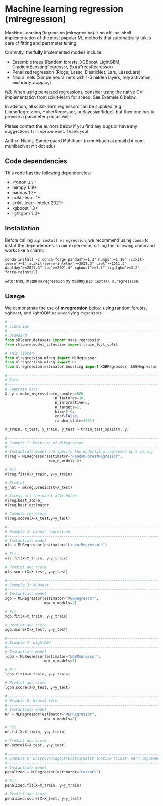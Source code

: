 
# Machine learning regression (mlregression)

Machine Learning Regression (mlregrresion) is an off-the-shelf implementation of the most popular ML methods that automatically takes care of fitting and parameter tuning.

Currently, the __fully__ implemented models include:
- Ensemble trees (Random forests, XGBoost, LightGBM, GradientBoostingRegressor, ExtraTreesRegressor)
- Penalized regression (Ridge, Lasso, ElasticNet, Lars, LassoLars) 
- Neural nets (Simple neural nets with 1-5 hidden layers, rely activation, and early stopping)

_NB!_ When using penalized regressions, consider using the native CV-implementation from scikit-learn for speed. See Example 6 below.

In addition, all scikit-learn regressors can be supplied (e.g., LinearRegression, HuberRegressor, or BayesianRidge), but then one has to provide a parameter grid as well!

Please contact the authors below if you find any bugs or have any suggestions for improvement. Thank you!

Author: Nicolaj Søndergaard Mühlbach (n.muhlbach at gmail dot com, muhlbach at mit dot edu) 

## Code dependencies
This code has the following dependencies:

- Python 3.6+
- numpy 1.19+
- pandas 1.3+
- scikit-learn 1+
- scikit-learn-intelex 2021+
- xgboost 1.3+
- lightgbm 3.2+

## Installation
Before calling `pip install mlregression`, we recommend using `conda` to install the dependencies. In our experience, calling the following command works like a charm:
```
conda install -c conda-forge pandas">=1.3" numpy">=1.19" scikit-learn">=1" scikit-learn-intelex">=2021.3" daal">=2021.3" daal4py">=2021.3" tbb">=2021.4" xgboost">=1.3" lightgbm">=3.2" --force-reinstall
```
After this, install `mlregression` by calling `pip install mlregression`.

## Usage
We demonstrate the use of __mlregression__ below, using random forests, xgboost, and lightGBM as underlying regressors.

```python
#------------------------------------------------------------------------------
# Libraries
#------------------------------------------------------------------------------
# Standard
from sklearn.datasets import make_regression
from sklearn.model_selection import train_test_split

# This library
from mlregression.mlreg import MLRegressor
from mlregression.mlreg import RF
from mlregression.estimator.boosting import XGBRegressor, LGBMegressor

#------------------------------------------------------------------------------
# Data
#------------------------------------------------------------------------------
# Generate data
X, y = make_regression(n_samples=500,
                       n_features=10, 
                       n_informative=5,
                       n_targets=1,
                       bias=0.0,
                       coef=False,
                       random_state=1991)

X_train, X_test, y_train, y_test = train_test_split(X, y)

#------------------------------------------------------------------------------
# Example 1: Main use of MLRegressor
#------------------------------------------------------------------------------
# Instantiate model and specify the underlying regressor by a string
mlreg = MLRegressor(estimator="RandomForestRegressor",
                    max_n_models=2)

# Fit
mlreg.fit(X=X_train, y=y_train)

# Predict
y_hat = mlreg.predict(X=X_test)

# Access all the usual attributes
mlreg.best_score_
mlreg.best_estimator_

# Compute the score
mlreg.score(X=X_test,y=y_test)

#------------------------------------------------------------------------------
# Example 2: Linear regression
#------------------------------------------------------------------------------
# Instantiate model
ols = MLRegressor(estimator="LinearRegression")

# Fit
ols.fit(X=X_train, y=y_train)

# Predict and score
ols.score(X=X_test, y=y_test)

#------------------------------------------------------------------------------
# Example 3: XGBoost
#------------------------------------------------------------------------------
# Instantiate model
xgb = MLRegressor(estimator="XGBRegressor",
                  max_n_models=2)

# Fit
xgb.fit(X=X_train, y=y_train)

# Predict and score
xgb.score(X=X_test, y=y_test)

#------------------------------------------------------------------------------
# Example 4: LightGBM
#------------------------------------------------------------------------------
# Instantiate model
lgbm = MLRegressor(estimator="LGBMegressor",
                  max_n_models=2)

# Fit
lgbm.fit(X=X_train, y=y_train)

# Predict and score
lgbm.score(X=X_test, y=y_test)

#------------------------------------------------------------------------------
# Example 5: Neural Nets
#------------------------------------------------------------------------------
# Instantiate model
nn = MLRegressor(estimator="MLPRegressor",
                  max_n_models=2)

# Fit
nn.fit(X=X_train, y=y_train)

# Predict and score
nn.score(X=X_test, y=y_test)

#------------------------------------------------------------------------------
# Example 6: LassoCV/RidgeCV/ElasticNetCV (native scikit-learn implementation)
#------------------------------------------------------------------------------
# Instantiate model
penalized = MLRegressor(estimator="LassoCV")

# Fit
penalized.fit(X=X_train, y=y_train)

# Predict and score
penalized.score(X=X_test, y=y_test)
```

<!-- ## Example
We provide an example script in `demo.py`. -->
